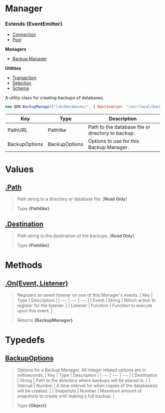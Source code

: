 
# Manager
### Extends **{EventEmitter}**

* [Connection](https://github.com/QSmally/QDB/blob/v4/Documentation/Connection.md)
* [Pool](https://github.com/QSmally/QDB/blob/v4/Documentation/Pool.md)

**Managers**
* [Backup Manager](https://github.com/QSmally/QDB/blob/v4/Documentation/Manager.md)

**Utilities**
* [Transaction](https://github.com/QSmally/QDB/blob/v4/Documentation/Transaction.md)
* [Selection](https://github.com/QSmally/QDB/blob/v4/Documentation/Selection.md)
* [Schema](https://github.com/QSmally/QDB/blob/v4/Documentation/Schema.md)

A utility class for creating backups of databases.
```js
new QDB.BackupManager("lib/Databases/", { Destination: "/usr/local/backups/" });
```

| Key | Type | Description |
| --- | --- | --- |
| PathURL | Pathlike | Path to the database file or directory to backup. |
| BackupOptions | BackupOptions | Options to use for this Backup Manager. |



# Values
## [.Path](https://github.com/QSmally/QDB/blob/v4/lib/Connections/Backups/Manager.js#L23)
> Path string to a directory or database file. [**Read Only**]
>
> Type **{Pathlike}**

## [.Destination](https://github.com/QSmally/QDB/blob/v4/lib/Connections/Backups/Manager.js#L50)
> Path string to the destination of the backups. [**Read Only**]
>
> Type **{Pathlike}**

# Methods
## [.On(Event, Listener)](https://github.com/QSmally/QDB/blob/v4/lib/Connections/Backups/Manager.js#L94)
> Registers an event listener on one of this Manager's events.
> | Key | Type | Description |
> | --- | --- | --- |
> | Event | String | Which action to register for the listener. |
> | Listener | Function | Function to execute upon this event. |
>
> Returns **{BackupManager}** 

# Typedefs
## [BackupOptions](https://github.com/QSmally/QDB/blob/v4/lib/Connections/Backups/Manager.js#L110)
> Options for a Backup Manager. All integer related options are in milliseconds. 
> | Key | Type | Description |
> | --- | --- | --- |
> | Destination | String | Path to the directory where backups will be placed in. |
> | Interval | Number | A time interval for when copies of the database(s) will be created. |
> | Snapshots | Number | Maximum amount of snapshots to create until making a full backup. |
>
> Type **{Object}**
